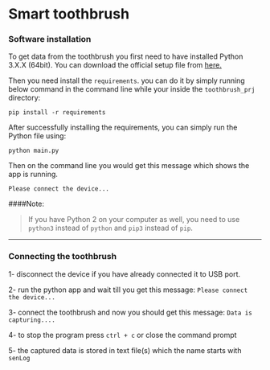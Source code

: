 # Smart toothbrush


### Software installation
To get data from the toothbrush you first need to have installed Python 3.X.X (64bit). 
You can download the official setup file from [here.](https://www.python.org/downloads/)

Then you need install the `requirements`. you can do it by simply running below command in the command line while your 
inside the `toothbrush_prj` directory: 
```shell
pip install -r requirements
```
After successfully installing the requirements, you can simply run the Python file using:
```shell
python main.py
```
Then on the command line you would get this message which shows the app is running.
```shell
Please connect the device...
```
####Note:
>If you have Python 2 on your computer as well, you need to use `python3` instead of `python` and `pip3` instead of `pip`.
---
### Connecting the toothbrush
1- disconnect the device if you have already connected it to USB port.

2- run the python app and wait till you get this message: `Please connect the device...`

3- connect the toothbrush and now you should get this message: `Data is capturing....`

4- to stop the program press `ctrl + c` or close the command prompt

5- the captured data is stored in text file(s) which the name starts with `senLog`
